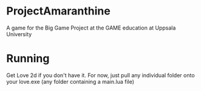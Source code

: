 # ProjectAmaranthine
A game for the Big Game Project at the GAME education at Uppsala University

# Running
Get Love 2d if you don't have it.
For now, just pull any individual folder onto your love.exe (any folder containing a main.lua file)
